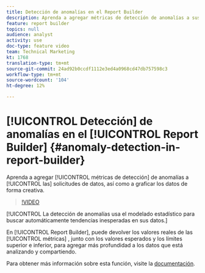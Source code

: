 ```yaml
---
title: Detección de anomalías en el Report Builder
description: Aprenda a agregar métricas de detección de anomalías a sus solicitudes de datos, así como a graficar los datos de forma creativa.
feature: report builder
topics: null
audience: analyst
activity: use
doc-type: feature video
team: Technical Marketing
kt: 1768
translation-type: tm+mt
source-git-commit: 24ad92b0ccdf1112e3ed4a0968cd47db757598c3
workflow-type: tm+mt
source-wordcount: '104'
ht-degree: 12%

---
```



# [!UICONTROL Detección] de anomalías en el [!UICONTROL Report Builder] {#anomaly-detection-in-report-builder}

Aprenda a agregar [!UICONTROL métricas de detección] de anomalías a [!UICONTROL las] solicitudes de datos, así como a graficar los datos de forma creativa.

>[!VIDEO](https://video.tv.adobe.com/v/23543/?quality=12)

[!UICONTROL La detección de anomalías usa el modelado estadístico para buscar automáticamente tendencias inesperadas en sus datos.]

En [!UICONTROL Report Builder], puede devolver los valores reales de las [!UICONTROL métricas] , junto con los valores esperados y los límites superior e inferior, para agregar más profundidad a los datos que está analizando y compartiendo.

Para obtener más información sobre esta función, visite la [documentación](https://marketing.adobe.com/resources/help/en_US/arb/anomaly_detection.html).
